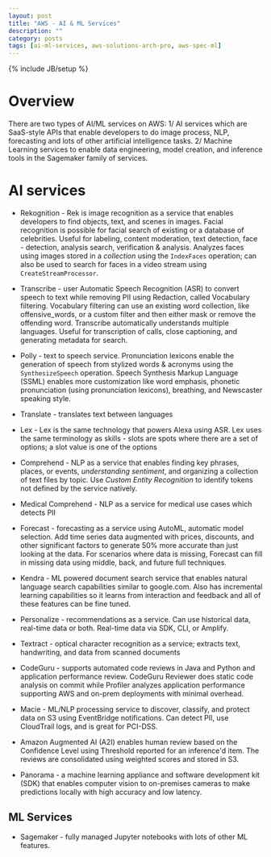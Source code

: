 ```yaml
---
layout: post
title: "AWS - AI & ML Services"
description: ""
category: posts
tags: [ai-ml-services, aws-solutions-arch-pro, aws-spec-ml]
---
```

{% include JB/setup %}

# Overview
There are two types of AI/ML services on AWS: 1/ AI services which are SaaS-style APIs that enable developers to do image process, NLP, forecasting and lots of other artificial intelligence tasks. 2/ Machine Learning services to enable data engineering, model creation, and inference tools in the Sagemaker family of services.

# AI services
* Rekognition - Rek is image recognition as a service that enables developers to find objects, text, and scenes in images. Facial recognition is possible for facial search of existing or a database of celebrities. Useful for labeling, content moderation, text detection, face - detection, analysis search, verification &amp; analysis. Analyzes faces using images stored in a _collection_ using the `IndexFaces` operation; can also be used to search for faces in a video stream using `CreateStreamProcessor`.

* Transcribe - user Automatic Speech Recognition (ASR) to convert speech to text while removing PII using Redaction, called Vocabulary filtering. Vocabulary filtering can use an existing word collection, like offensive_words, or a custom filter and then either mask or remove the offending word. Transcribe automatically understands multiple languages. Useful for transcription of calls, close captioning, and generating metadata for search. 

* Polly - text to speech service. Pronunciation lexicons enable the generation of speech from stylized words &amp; acronyms using the `SynthesizeSpeech` operation. Speech Synthesis Markup Language (SSML) enables more customization like word emphasis, phonetic pronunciation (using  pronunciation lexicons), breathing, and Newscaster speaking style.

* Translate - translates text between languages

* Lex - Lex is the same technology that powers Alexa using ASR. Lex uses the same terminology as skills - slots are spots where there are a set of options; a slot value is one of the options 

* Comprehend - NLP as a service that enables finding key phrases, places, or events, _understanding sentiment_, and organizing a collection of text files by topic. Use *Custom Entity Recognition* to identify tokens not defined by the service natively.

* Medical Comprehend - NLP as a service for medical use cases which detects PII

* Forecast - forecasting as a service using AutoML, automatic model selection. Add time series data augmented with prices, discounts, and other significant factors to generate 50% more accurate than just looking at the data. For scenarios where data is missing, Forecast can fill in missing data using middle, back, and future full techniques.

* Kendra - ML powered document search service that enables natural language search capabilities similar to google.com. Also has incremental learning capabilities so it learns from interaction and feedback and all of these features can be fine tuned.

* Personalize - recommendations as a service. Can use historical data, real-time data or both. Real-time data via SDK, CLI, or Amplify.  

* Textract - optical character recognition as a service; extracts text, handwriting, and data from scanned documents

* CodeGuru - supports automated code reviews in Java and Python and application performance review. CodeGuru Reviewer does static code analysis on commit while Profiler analyzes application performance supporting AWS and on-prem deployments with minimal overhead.

* Macie - ML/NLP processing service to discover, classify, and protect data on S3 using EventBridge notifications. Can detect PII, use CloudTrail logs, and is great for PCI-DSS.

* Amazon Augmented AI (A2I) enables human review based on the Confidence Level using Threshold reported for an inference'd item. The reviews are consolidated using weighted scores and stored in S3.

* Panorama - a machine learning appliance and software development kit (SDK) that enables computer vision to on-premises cameras to make predictions locally with high accuracy and low latency.

## ML Services
* Sagemaker - fully managed Jupyter notebooks with lots of other ML features.